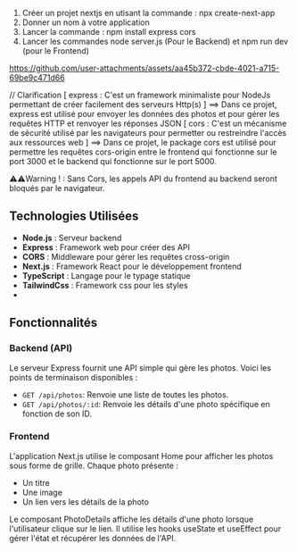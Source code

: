 1) Créer un projet nextjs en utisant la commande : npx create-next-app
2) Donner un nom à votre application
3) Lancer la commande : npm install express cors
4) Lancer les commandes node server.js (Pour le Backend) et npm run dev (pour le Frontend) 

https://github.com/user-attachments/assets/aa45b372-cbde-4021-a715-69be9c471d66


    
// Clarification
[ express : C'est un framework minimaliste pour NodeJs permettant de créer facilement des serveurs Http(s) ]
==> Dans ce projet, express est utilisé pour envoyer les données des photos et pour gérer les requêtes HTTP et renvoyer les réponses JSON
[ cors : C'est un mécanisme de sécurité utilisé par les navigateurs pour permetter ou restreindre l'accès aux ressources web ]
 ==> Dans ce projet, le package cors est utilisé pour permettre les requêtes cors-origin entre le frontend qui fonctionne sur le port 3000 et le backend qui fonctionne sur le port 5000.
 
 ⚠️⚠️Warning ! :  Sans Cors, les appels API du frontend au backend seront bloqués par le navigateur.

 ## Technologies Utilisées

- **Node.js**     : Serveur backend
- **Express**     : Framework web pour créer des API
- **CORS**        : Middleware pour gérer les requêtes cross-origin
- **Next.js**     : Framework React pour le développement frontend
- **TypeScript**  : Langage pour le typage statique
- **TailwindCss** : Framework css pour les styles
- 
## Fonctionnalités

### Backend (API)

Le serveur Express fournit une API simple qui gère les photos. Voici les points de terminaison disponibles :

- `GET /api/photos`: Renvoie une liste de toutes les photos.
- `GET /api/photos/:id`: Renvoie les détails d'une photo spécifique en fonction de son ID.

### Frontend

L'application Next.js utilise le composant Home pour afficher les photos sous forme de grille. Chaque photo présente :
  - Un titre
  - Une image
  - Un lien vers les détails de la photo
  
Le composant PhotoDetails affiche les détails d'une photo lorsque l'utilisateur clique sur le lien. Il utilise les hooks useState et useEffect pour gérer l'état et récupérer les données de l'API.  
